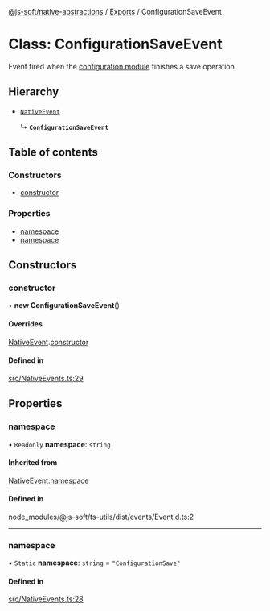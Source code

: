 [@js-soft/native-abstractions](../README.md) / [Exports](../modules.md) / ConfigurationSaveEvent

# Class: ConfigurationSaveEvent

Event fired when the [configuration module](./INativeConfigAccess.md) finishes a save operation

## Hierarchy

- [`NativeEvent`](NativeEvent.md)

  ↳ **`ConfigurationSaveEvent`**

## Table of contents

### Constructors

- [constructor](ConfigurationSaveEvent.md#constructor)

### Properties

- [namespace](ConfigurationSaveEvent.md#namespace)
- [namespace](ConfigurationSaveEvent.md#namespace)

## Constructors

### constructor

• **new ConfigurationSaveEvent**()

#### Overrides

[NativeEvent](NativeEvent.md).[constructor](NativeEvent.md#constructor)

#### Defined in

[src/NativeEvents.ts:29](https://github.com/js-soft/ts-native-access/blob/20019e8/packages/abstractions/src/NativeEvents.ts#L29)

## Properties

### namespace

• `Readonly` **namespace**: `string`

#### Inherited from

[NativeEvent](NativeEvent.md).[namespace](NativeEvent.md#namespace)

#### Defined in

node_modules/@js-soft/ts-utils/dist/events/Event.d.ts:2

___

### namespace

▪ `Static` **namespace**: `string` = `"ConfigurationSave"`

#### Defined in

[src/NativeEvents.ts:28](https://github.com/js-soft/ts-native-access/blob/20019e8/packages/abstractions/src/NativeEvents.ts#L28)
